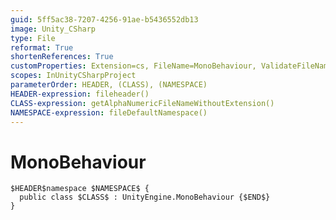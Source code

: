 ```yaml
---
guid: 5ff5ac38-7207-4256-91ae-b5436552db13
image: Unity_CSharp
type: File
reformat: True
shortenReferences: True
customProperties: Extension=cs, FileName=MonoBehaviour, ValidateFileName=True
scopes: InUnityCSharpProject
parameterOrder: HEADER, (CLASS), (NAMESPACE)
HEADER-expression: fileheader()
CLASS-expression: getAlphaNumericFileNameWithoutExtension()
NAMESPACE-expression: fileDefaultNamespace()
---
```


# MonoBehaviour

```
$HEADER$namespace $NAMESPACE$ {
  public class $CLASS$ : UnityEngine.MonoBehaviour {$END$}
}
```
